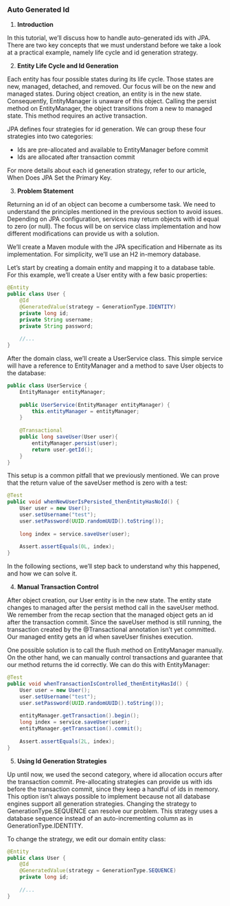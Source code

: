 ### Auto Generated Id

1. **Introduction**

In this tutorial, we’ll discuss how to handle auto-generated ids with JPA. There are two key concepts that we must understand before we take a look at a practical example, namely life cycle and id generation strategy.

2. **Entity Life Cycle and Id Generation**

Each entity has four possible states during its life cycle. Those states are new, managed, detached, and removed. Our focus will be on the new and managed states. During object creation, an entity is in the new state. Consequently, EntityManager is unaware of this object. Calling the persist method on EntityManager, the object transitions from a new to managed state. This method requires an active transaction.

JPA defines four strategies for id generation. We can group these four strategies into two categories:

- Ids are pre-allocated and available to EntityManager before commit
- Ids are allocated after transaction commit

For more details about each id generation strategy, refer to our article, When Does JPA Set the Primary Key.

3. **Problem Statement**

Returning an id of an object can become a cumbersome task. We need to understand the principles mentioned in the previous section to avoid issues. Depending on JPA configuration, services may return objects with id equal to zero (or null). The focus will be on service class implementation and how different modifications can provide us with a solution.

We’ll create a Maven module with the JPA specification and Hibernate as its implementation. For simplicity, we’ll use an H2 in-memory database.

Let’s start by creating a domain entity and mapping it to a database table. For this example, we’ll create a User entity with a few basic properties:

```java
@Entity
public class User {
    @Id
    @GeneratedValue(strategy = GenerationType.IDENTITY)
    private long id;
    private String username;
    private String password;
 
    //...
}
```

After the domain class, we’ll create a UserService class. This simple service will have a reference to EntityManager and a method to save User objects to the database:

```java
public class UserService {
    EntityManager entityManager;
 
    public UserService(EntityManager entityManager) {
        this.entityManager = entityManager;
    }
 
    @Transactional
    public long saveUser(User user){
        entityManager.persist(user);
        return user.getId();
    }
}
```

This setup is a common pitfall that we previously mentioned. We can prove that the return value of the saveUser method is zero with a test:

```java
@Test
public void whenNewUserIsPersisted_thenEntityHasNoId() {
    User user = new User();
    user.setUsername("test");
    user.setPassword(UUID.randomUUID().toString());
 
    long index = service.saveUser(user);
 
    Assert.assertEquals(0L, index);
}
```

In the following sections, we’ll step back to understand why this happened, and how we can solve it.

4. **Manual Transaction Control**

After object creation, our User entity is in the new state. The entity state changes to managed after the persist method call in the saveUser method. We remember from the recap section that the managed object gets an id after the transaction commit. Since the saveUser method is still running, the transaction created by the @Transactional annotation isn’t yet committed. Our managed entity gets an id when saveUser finishes execution.

One possible solution is to call the flush method on EntityManager manually. On the other hand, we can manually control transactions and guarantee that our method returns the id correctly. We can do this with EntityManager:

```java
@Test
public void whenTransactionIsControlled_thenEntityHasId() {
    User user = new User();
    user.setUsername("test");
    user.setPassword(UUID.randomUUID().toString());
     
    entityManager.getTransaction().begin();
    long index = service.saveUser(user);
    entityManager.getTransaction().commit();
     
    Assert.assertEquals(2L, index);
}
```

5. **Using Id Generation Strategies**

Up until now, we used the second category, where id allocation occurs after the transaction commit. Pre-allocating strategies can provide us with ids before the transaction commit, since they keep a handful of ids in memory. This option isn’t always possible to implement because not all database engines support all generation strategies. Changing the strategy to GenerationType.SEQUENCE can resolve our problem. This strategy uses a database sequence instead of an auto-incrementing column as in GenerationType.IDENTITY.

To change the strategy, we edit our domain entity class:

```java
@Entity
public class User {
    @Id
    @GeneratedValue(strategy = GenerationType.SEQUENCE)
    private long id;
 
    //...
}
```




